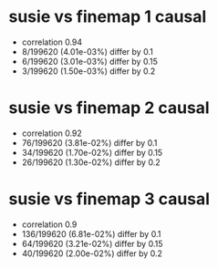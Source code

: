 # susie vs finemap  1 causal

- correlation 0.94
- 8/199620 (4.01e-03%) differ by 0.1
- 6/199620 (3.01e-03%) differ by 0.15
- 3/199620 (1.50e-03%) differ by 0.2


# susie vs finemap  2 causal

- correlation 0.92
- 76/199620 (3.81e-02%) differ by 0.1
- 34/199620 (1.70e-02%) differ by 0.15
- 26/199620 (1.30e-02%) differ by 0.2


# susie vs finemap  3 causal

- correlation 0.9
- 136/199620 (6.81e-02%) differ by 0.1
- 64/199620 (3.21e-02%) differ by 0.15
- 40/199620 (2.00e-02%) differ by 0.2


